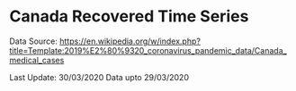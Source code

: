 # Canada Recovered Time Series
Data Source: https://en.wikipedia.org/w/index.php?title=Template:2019%E2%80%9320_coronavirus_pandemic_data/Canada_medical_cases

Last Update: 30/03/2020
Data upto 29/03/2020
